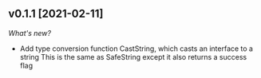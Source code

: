## v0.1.1 [2021-02-11]

_What's new?_
* Add type conversion function CastString, which casts an interface to a string
  This is the same as SafeString except it also returns a success flag